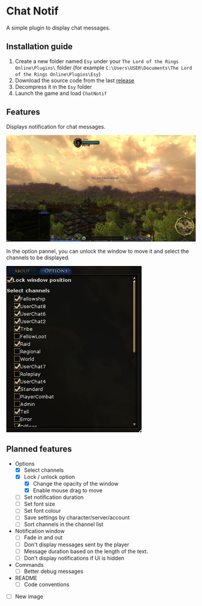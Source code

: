 # Chat Notif

A simple plugin to display chat messages.

## Installation guide

1. Create a new folder named `Esy` under your `The Lord of the Rings Online\Plugins\` folder (for example `C:\Users\USER\Documents\The Lord of the Rings Online\Plugins\Esy`)
2. Download the source code from the last [release](https://github.com/LilianHiault/ChatNotif/releases)
3. Decompress it in the `Esy` folder
4. Launch the game and load `ChatNotif`

## Features

Displays notification for chat messages.

![Screenshot from LOTRO with the message "Hello world!" in the centre.](./ChatNotif/res/notif.jpg)

In the option pannel, you can unlock the window to move it and select the channels to be displayed.

![The option pannel](./ChatNotif/res/options.jpg)

## Planned features

- Options
  - [x] Select channels
  - [x] Lock / unlock option
    - [x] Change the opacity of the window
    - [x] Enable mouse drag to move
  - [ ] Set notification duration
  - [ ] Set font size
  - [ ] Set font colour
  - [ ] Save settings by character/server/account
  - [ ] Sort channels in the channel list
- Notification window
  - [ ] Fade in and out
  - [ ] Don't display messages sent by the player
  - [ ] Message duration based on the length of the text.
  - [ ] Don't display notifications if UI is hidden
- Commands
  - [ ] Better debug messages
- README
  - [ ] Code conventions
- [ ] New image